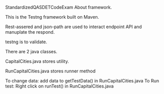 StandardizedQASDETCodeExam
About framework. 

This is the Testng framework built on Maven.

Rest-assered and json-path are used to interact endpoint API and manuplate the respond.

testng is to validate.

There are 2 java classes. 

CapitalCities.java stores utility. 

RunCapitalCities.java stores runner method

To change data:
	add data to getTestData() in RunCapitalCities.java
To Run test:
	Right click on runTest() in RunCapitalCities.java	 